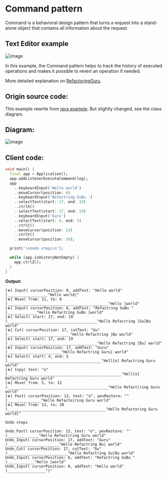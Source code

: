 # Command pattern
Command is a behavioral design pattern that turns a request into a stand-alone object that contains 
all information about the request.

## Text Editor example 
![image](https://user-images.githubusercontent.com/8049534/149916565-626f74bb-f922-4b10-acaa-87666cdbacb5.png)

In this example, the Command pattern helps to track the history of executed operations and makes it
possible to revert an operation if needed.

More detailed explanation on [RefactoringGuru](https://refactoring.guru/design-patterns/command?#pseudocode).

## Origin source code:
This example rewrite from [java example](https://github.com/RefactoringGuru/design-patterns-java/tree/master/src/refactoring_guru/command/example).
But slightly changed, see the class diagram.

## Diagram:
![image](https://user-images.githubusercontent.com/8049534/149918792-fccae912-2e67-4068-88d1-5cf824f0df2c.png)

## Client code:
```dart
void main() {
  final app = Application();
  app.addListenerExecuteCommand(log);
  app
    ..keyboardInput('Hello world')
    ..moveCursor(position: 6)
    ..keyboardInput('Refactring GuBu ')
    ..selectText(start: 17, end: 19)
    ..ctrlX()
    ..selectText(start: 17, end: 19)
    ..keyboardInput('Guru')
    ..selectText(start: 4, end: 5)
    ..ctrlC()
    ..moveCursor(position: 12)
    ..ctrlV()
    ..moveCursor(position: 28);

  print('\nUndo steps\n');

  while (app.isHistoryNotEmpty) {
    app.ctrlZ();
  }
}
```

**Output:**
```
[➕] Input( cursorPosition: 0, addText: "Hello world" )__________________"Hello world|"
[➕] Move( from: 11, to: 6 )_____________________________________________"Hello |world"
[➕] Input( cursorPosition: 6, addText: "Refactring GuBu " )_____________"Hello Refactring GuBu |world"
[➕] Select( start: 17, end: 19 )________________________________________"Hello Refactring [Gu]Bu world"
[➕] Cut( cursorPosition: 17, cutText: "Gu" )____________________________"Hello Refactring |Bu world"
[➕] Select( start: 17, end: 19 )________________________________________"Hello Refactring [Bu] world"
[➕] Input( cursorPosition: 17, addText: "Guru" )________________________"Hello Refactring Guru| world"
[➕] Select( start: 4, end: 5 )__________________________________________"Hell[o] Refactring Guru world"
[➕] Copy( text: "o" )___________________________________________________"Hell[o] Refactring Guru world"
[➕] Move( from: 5, to: 12 )_____________________________________________"Hello Refact|ring Guru world"
[➕] Past( cursorPosition: 13, text: "o", pevRestore: "" )_______________"Hello Refacto|ring Guru world"
[➕] Move( from: 13, to: 28 )____________________________________________"Hello Refactoring Guru world|"

Undo steps

Undo_Past( cursorPosition: 13, text: "o", pevRestore: "" )______________"Hello Refact|ring Guru world"
Undo_Input( cursorPosition: 17, addText: "Guru" )_______________________"Hello Refactring Bu| world"
Undo_Cut( cursorPosition: 17, cutText: "Gu" )___________________________"Hello Refactring Gu|Bu world"
Undo_Input( cursorPosition: 6, addText: "Refactring GuBu " )____________"Hello |world"
Undo_Input( cursorPosition: 0, addText: "Hello world" )_________________"|"
```
